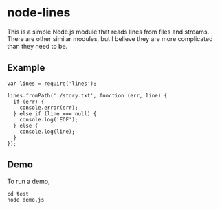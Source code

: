 # node-lines

This is a simple Node.js module that reads lines from files and streams.
There are other similar modules, but I believe they are
more complicated than they need to be.

## Example

    var lines = require('lines');

    lines.fromPath('./story.txt', function (err, line) {
      if (err) {
        console.error(err);
      } else if (line === null) {
        console.log('EOF');
      } else {
        console.log(line);
      }
    });

## Demo

To run a demo,

    cd test
    node demo.js
